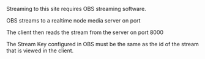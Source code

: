 Streaming to this site requires OBS streaming software.

OBS streams to a realtime node media server on port

The client then reads the stream from the server on port 8000

The Stream Key configured in OBS must be the same as the id of the stream that is viewed in the client.